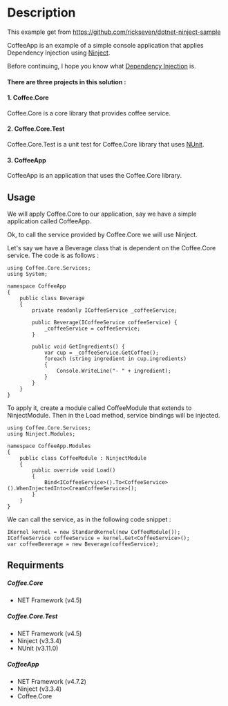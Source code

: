 # Description
This example get from https://github.com/rickseven/dotnet-ninject-sample

CoffeeApp is an example of a simple console application that applies Dependency Injection using [Ninject](http://www.ninject.org/).

Before continuing, I hope you know what [Dependency Injection](https://en.wikipedia.org/wiki/Dependency_injection) is.

#### There are three projects in this solution :

#### 1. Coffee.Core
Coffee.Core is a core library that provides coffee service.

#### 2. Coffee.Core.Test
Coffee.Core.Test is a unit test for Coffee.Core library that uses [NUnit](https://nunit.org/).

#### 3. CoffeeApp
CoffeeApp is an application that uses the Coffee.Core library.

## Usage
We will apply Coffee.Core to our application, say we have a simple application called CoffeeApp.

Ok, to call the service provided by Coffee.Core we will use Ninject.

Let's say we have a Beverage class that is dependent on the Coffee.Core service. The code is as follows :
```
using Coffee.Core.Services;
using System;

namespace CoffeeApp
{
    public class Beverage
    {
        private readonly ICoffeeService _coffeeService;

        public Beverage(ICoffeeService coffeeService) {
            _coffeeService = coffeeService;
        }

        public void GetIngredients() {
            var cup = _coffeeService.GetCoffee();
            foreach (string ingredient in cup.ingredients)
            {
                Console.WriteLine("- " + ingredient);
            }
        }
    }
}

```
To apply it, create a module called CoffeeModule that extends to NinjectModule. Then in the Load method, service bindings will be injected.
```
using Coffee.Core.Services;
using Ninject.Modules;

namespace CoffeeApp.Modules
{
    public class CoffeeModule : NinjectModule
    {
        public override void Load()
        {
            Bind<ICoffeeService>().To<CoffeeService>().WhenInjectedInto<CreamCoffeeService>();
        }
    }
}

```
We can call the service, as in the following code snippet :
```
IKernel kernel = new StandardKernel(new CoffeeModule());
ICoffeeService coffeeService = kernel.Get<CoffeeService>();
var coffeeBeverage = new Beverage(coffeeService);
```

## Requirments

##### Coffee.Core
- NET Framework (v4.5)

##### Coffee.Core.Test 
- NET Framework (v4.5)
- Ninject (v3.3.4)
- NUnit (v3.11.0)

##### CoffeeApp 
- NET Framework (v4.7.2)
- Ninject (v3.3.4)
- Coffee.Core

